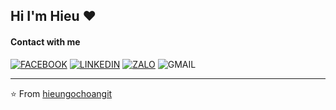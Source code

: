 ## Hi I'm Hieu :heart:

#### Contact with me
[![FACEBOOK](https://img.shields.io/badge/-FACEBOOK-%233B5998?style=flat-square&logo=FACEBOOK&logoColor=ffffff)](https://www.facebook.com/hoangngochieu97/)
[![LINKEDIN](https://img.shields.io/badge/-LINKEDIN-%230077B5?style=flat-square&logo=LINKEDIN&logoColor=ffffff)](https://www.linkedin.com/in/hieungochoang/)
[![ZALO](https://img.shields.io/badge/-ZALO%200347.4703.96-%230A68FE?style=flat-square&logo=ZALO&logoColor=ffffff)](https://zalo.me/0347470396)
![GMAIL](https://img.shields.io/badge/-hieungochoangit@gmail.com-%23EA4335?style=flat-square&logo=GMAIL&logoColor=ffffff)

---
⭐️ From [hieungochoangit](https://github.com/hieungochoangit)
